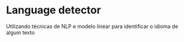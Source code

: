 # Language detector
Utilizando técnicas de NLP e modelo linear para identificar o idioma de algum texto
